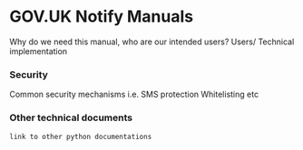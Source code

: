 # GOV.UK Notify Manuals

Why do we need this manual, who are our intended users? Users/ Technical implementation

### Security
Common security mechanisms i.e. SMS protection
Whitelisting etc

### Other technical documents
    link to other python documentations
